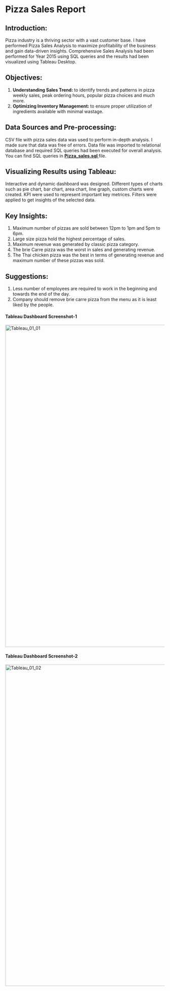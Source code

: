 # Pizza Sales Report
## Introduction:
Pizza industry is a thriving sector with a vast customer base. I have performed Pizza Sales Analysis to maximize profitability of the business and gain data-driven insights. Comprehensive Sales Analysis had been performed for Year 2015 using SQL queries and the results had been visualized using Tableau Desktop. 

## Objectives:
1.	<strong> Understanding Sales Trend: </strong> to identify trends and patterns in pizza weekly sales, peak ordering hours, popular pizza choices and much more.
2.	<strong> Optimizing Inventory Management: </strong> to ensure proper utilization of ingredients available with minimal wastage.


## Data Sources and Pre-processing:
CSV file with pizza sales data was used to perform in-depth analysis. I made sure that data was free of errors. Data file was imported to relational database and required SQL queries had been executed for overall analysis. You can find SQL queries in <b> <a href="https://github.com/palak-kaur-sodhi/Pizza-Sales-Report/blob/main/Pizza_sales.sql"> Pizza_sales.sql </a></b> file.

## Visualizing Results using Tableau:
Interactive and dynamic dashboard was designed. Different types of charts such as pie chart, bar chart, area chart, line graph, custom charts were created. KPI were used to represent important key metrices. Filters were applied to get insights of the selected data.

## Key Insights:
1.	Maximum number of pizzas are sold between 12pm to 1pm and 5pm to 6pm.
2.	Large size pizza hold the highest percentage of sales.
3.	Maximum revenue was generated by classic pizza category.
4.	The brie Carre pizza was the worst in sales and generating revenue.
5.	The Thai chicken pizza was the best in terms of generating revenue and maximum number of these pizzas was sold.

## Suggestions:
1.	Less number of employees are required to work in the beginning and towards the end of the day.
2.	Company should remove brie carre pizza from the menu as it is least liked by the people.


#### Tableau Dashboard Screenshot-1
<img width="1017" alt="Tableau_01_01" src="https://github.com/palak-kaur-sodhi/Pizza-Sales-Report/assets/128562893/e55ea983-be4d-41ea-bf99-005434848ee5">

#### Tableau Dashboard Screenshot-2
<img width="1015" alt="Tableau_01_02" src="https://github.com/palak-kaur-sodhi/Pizza-Sales-Report/assets/128562893/2309ab1c-8658-4868-b504-85687ad28e66">



